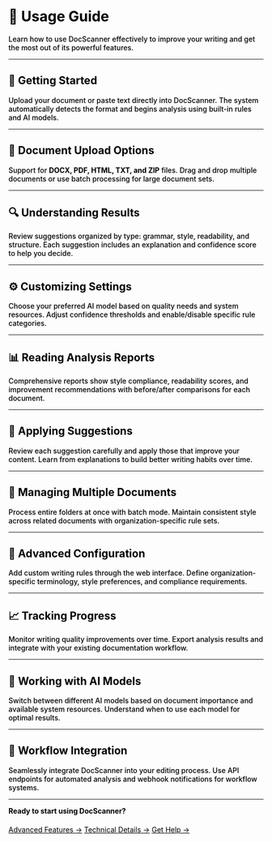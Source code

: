 <style>
/* Universal black text override for this page */
* { color: #000000 !important; text-align: left !important; }
p { color: #000000 !important; font-weight: 500 !important; text-align: left !important; }
h1, h2, h3, h4, h5, h6 { color: #000000 !important; font-weight: 700 !important; text-align: left !important; }
.md-typeset p { color: #000000 !important; text-align: left !important; }
li { color: #000000 !important; font-weight: 500 !important; text-align: left !important; }
.md-content, .md-typeset { text-align: left !important; }
</style>

# 📖 Usage Guide

Learn how to use DocScanner effectively to improve your writing and get the most out of its powerful features.

---

## 🚀 Getting Started

Upload your document or paste text directly into DocScanner. The system automatically detects the format and begins analysis using built-in rules and AI models.

---

## 📄 Document Upload Options

Support for **DOCX, PDF, HTML, TXT, and ZIP** files. Drag and drop multiple documents or use batch processing for large document sets.

---

## 🔍 Understanding Results

Review suggestions organized by type: grammar, style, readability, and structure. Each suggestion includes an explanation and confidence score to help you decide.

---

## ⚙️ Customizing Settings

Choose your preferred AI model based on quality needs and system resources. Adjust confidence thresholds and enable/disable specific rule categories.

---

## 📊 Reading Analysis Reports

Comprehensive reports show style compliance, readability scores, and improvement recommendations with before/after comparisons for each document.

---

## 🎯 Applying Suggestions

Review each suggestion carefully and apply those that improve your content. Learn from explanations to build better writing habits over time.

---

## 📁 Managing Multiple Documents

Process entire folders at once with batch mode. Maintain consistent style across related documents with organization-specific rule sets.

---

## 🔧 Advanced Configuration

Add custom writing rules through the web interface. Define organization-specific terminology, style preferences, and compliance requirements.

---

## 📈 Tracking Progress

Monitor writing quality improvements over time. Export analysis results and integrate with your existing documentation workflow.

---

## 🤖 Working with AI Models

Switch between different AI models based on document importance and available system resources. Understand when to use each model for optimal results.

---

## 🔄 Workflow Integration

Seamlessly integrate DocScanner into your editing process. Use API endpoints for automated analysis and webhook notifications for workflow systems.

---

**Ready to start using DocScanner?**

<div style="text-align: center; margin-top: 20px;">
  <a href="/features/" class="md-button md-button--primary">Advanced Features →</a>
  <a href="/technology/" class="md-button">Technical Details →</a>
  <a href="/faq/" class="md-button">Get Help →</a>
</div>
